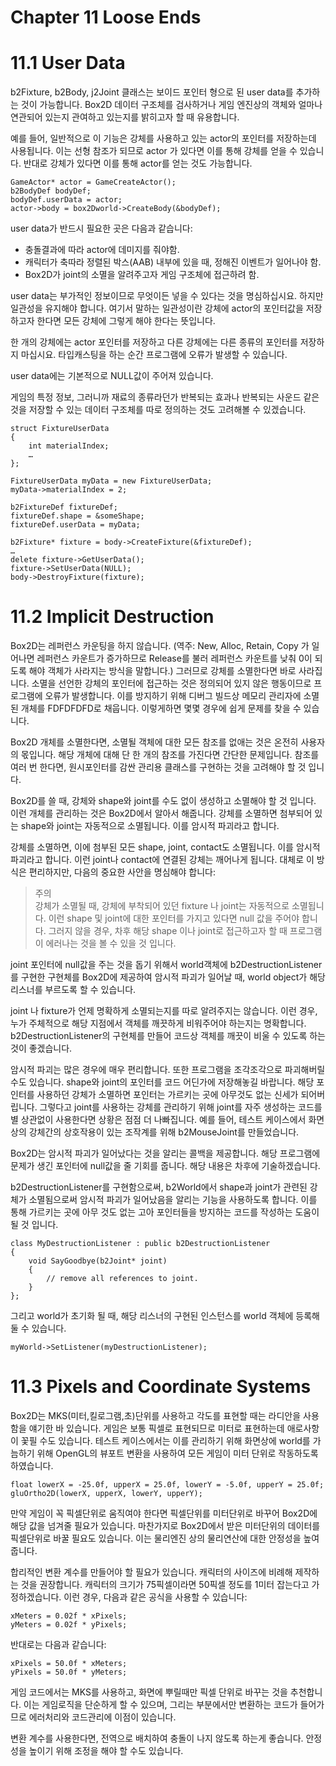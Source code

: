 # Chapter 11 Loose Ends

# 11.1 User Data

b2Fixture, b2Body, j2Joint 클래스는 보이드 포인터 형으로 된 user data를 추가하는 것이 가능합니다. Box2D 데이터 구조체를 검사하거나 게임 엔진상의 객체와 얼마나 연관되어 있는지 관여하고 있는지를 밝히고자 할 때 유용합니다.

예를 들어, 일반적으로 이 기능은 강체를 사용하고 있는 actor의 포인터를 저장하는데 사용됩니다. 이는 선형 참조가 되므로 actor 가 있다면 이를 통해 강체를 얻을 수 있습니다. 반대로 강체가 있다면 이를 통해 actor를 얻는 것도 가능합니다.

	GameActor* actor = GameCreateActor();
	b2BodyDef bodyDef;
	bodyDef.userData = actor;
	actor->body = box2Dworld->CreateBody(&bodyDef);
	
user data가 반드시 필요한 곳은 다음과 같습니다:

* 충돌결과에 따라 actor에 데미지를 줘야함.
* 캐릭터가 축따라 정렬된 박스(AAB) 내부에 있을 때, 정해진 이벤트가 일어나야 함.
* Box2D가 joint의 소멸을 알려주고자 게임 구조체에 접근하려 함.

user data는 부가적인 정보이므로 무엇이든 넣을 수 있다는 것을 명심하십시요. 하지만 일관성을 유지해야 합니다. 여기서 말하는 일관성이란 강체에 actor의 포인터값을 저장하고자 한다면 모든 강체에 그렇게 해야 한다는 뜻입니다.

한 개의 강체에는 actor 포인터를 저장하고 다른 강체에는 다른 종류의 포인터를 저장하지 마십시요. 타입캐스팅을 하는 순간 프로그램에 오류가 발생할 수 있습니다.

user data에는 기본적으로 NULL값이 주어져 있습니다.

게임의 특정 정보, 그러니까 재료의 종류라던가 반복되는 효과나 반복되는 사운드 같은 것을 저장할 수 있는 데이터 구조체를 따로 정의하는 것도 고려해볼 수 있겠습니다.

	struct FixtureUserData
	{
		int materialIndex;
		…
	};

	FixtureUserData myData = new FixtureUserData;
	myData->materialIndex = 2;

	b2FixtureDef fixtureDef;
	fixtureDef.shape = &someShape;
	fixtureDef.userData = myData;

	b2Fixture* fixture = body->CreateFixture(&fixtureDef);
	…
	delete fixture->GetUserData();
	fixture->SetUserData(NULL);
	body->DestroyFixture(fixture);

# 11.2 Implicit Destruction

Box2D는 레퍼런스 카운팅을 하지 않습니다. (역주: New, Alloc, Retain, Copy 가 일어나면 레퍼런스 카운트가 증가하므로 Release를 불러 레퍼런스 카운트를 낮춰 0이 되도록 해야 객체가 사라지는 방식을 말합니다.) 그러므로 강체를 소멸한다면 바로 사라집니다. 소멸을 선언한 강체의 포인터에 접근하는 것은 정의되어 있지 않은 행동이므로 프로그램에 오류가 발생합니다. 이를 방지하기 위해 디버그 빌드상 메모리 관리자에 소멸된 개체를 FDFDFDFD로 채웁니다. 이렇게하면 몇몇 경우에 쉽게 문제를 찾을 수 있습니다. 

Box2D 개체를 소멸한다면, 소멸될 객체에 대한 모든 참조를 없애는 것은 온전히 사용자의 몫입니다. 해당 개체에 대해 단 한 개의 참조를 가진다면 간단한 문제입니다. 참조를 여러 번 한다면, 원시포인터를 감싼 관리용 클래스를 구현하는 것을 고려해야 할 것 입니다.

Box2D를 쓸 때, 강체와 shape와 joint를 수도 없이 생성하고 소멸해야 할 것 입니다. 이런 개체를 관리하는 것은 Box2D에서 알아서 해줍니다. 강체를 소멸하면 첨부되어 있는 shape와 joint는 자동적으로 소멸됩니다. 이를 암시적 파괴라고 합니다.

강체를 소멸하면, 이에 첨부된 모든 shape, joint, contact도 소멸됩니다. 이를 암시적 파괴라고 합니다. 이런 joint나 contact에 연결된 강체는 깨어나게 됩니다. 대체로 이 방식은 편리하지만, 다음의 중요한 사안을 명심해야 합니다:

> 주의 <br>
> 강체가 소멸될 때, 강체에 부착되어 있던 fixture 나 joint는 자동적으로 소멸됩니다. 이런 shape 및 joint에 대한 포인터를 가지고 있다면 null 값을 주어야 합니다. 그러지 않을 경우, 차후 해당 shape 이나 joint로 접근하고자 할 때 프로그램이 에러나는 것을 볼 수 있을 것 입니다.

joint 포인터에 null값을 주는 것을 돕기 위해서 world객체에 b2DestructionListener를 구현한 구현체를 Box2D에 제공하여 암시적 파괴가 일어날 때, world object가 해당 리스너를 부르도록 할 수 있습니다.

joint 나 fixture가 언제 명확하게 소멸되는지를 따로 알려주지는 않습니다. 이런 경우, 누가 주체적으로 해당 지점에서 객체를 깨끗하게 비워주어야 하는지는 명확합니다. b2DestructionListener의 구현체를 만들어 코드상 객체를 깨끗이 비울 수 있도록 하는 것이 좋겠습니다.
 
암시적 파괴는 많은 경우에 매우 편리합니다. 또한 프로그램을 조각조각으로 파괴해버릴 수도 있습니다. shape와 joint의 포인터를 코드 어딘가에 저장해놓길 바랍니다. 해당 포인터를 사용하던 강체가 소멸하면 포인터는 가르키는 곳에 아무것도 없는 신세가 되어버립니다. 그렇다고 joint를 사용하는 강체를 관리하기 위해 joint를 자주 생성하는 코드를 별 상관없이 사용한다면 상황은 점점 더 나빠집니다. 예를 들어, 테스트 케이스에서 화면상의 강체간의 상호작용이 있는 조작계를 위해 b2MouseJoint를 만들었습니다.

Box2D는 암시적 파괴가 일어났다는 것을 알리는 콜백을 제공합니다. 해당 프로그램에 문제가 생긴 포인터에 null값을 줄 기회를 줍니다. 해당 내용은 차후에 기술하겠습니다.

b2DestructionListener를 구현함으로써, b2World에서 shape과 joint가 관련된 강체가 소멸됨으로써 암시적 파괴가 일어났음을 알리는 기능을 사용하도록 합니다. 이를 통해 가르키는 곳에 아무 것도 없는 고아 포인터들을 방지하는 코드를 작성하는 도움이 될 것 입니다.

	class MyDestructionListener : public b2DestructionListener
	{
    	void SayGoodbye(b2Joint* joint)
    	{
        	// remove all references to joint.
    	}
	};

그리고 world가 초기화 될 때, 해당 리스너의 구현된 인스턴스를 world 객체에 등록해 둘 수 있습니다.

	myWorld->SetListener(myDestructionListener);

# 11.3 Pixels and Coordinate Systems

Box2D는 MKS(미터,킬로그램,초)단위를 사용하고 각도를 표현할 때는 라디안을 사용함을 얘기한 바 있습니다. 게임은 보통 픽셀로 표현되므로 미터로 표현하는데 애로사항이 꽃필 수도 있습니다. 테스트 케이스에서는 이를 관리하기 위해 화면상에 world를 가늠하기 위해 OpenGL의 뷰포트 변환을 사용하여 모든 게임이 미터 단위로 작동하도록 하였습니다.

	float lowerX = -25.0f, upperX = 25.0f, lowerY = -5.0f, upperY = 25.0f;
	gluOrtho2D(lowerX, upperX, lowerY, upperY);

만약 게임이 꼭 픽셀단위로 움직여야 한다면 픽셀단위를 미터단위로 바꾸어 Box2D에 해당 값을 넘겨줄 필요가 있습니다. 마찬가지로 Box2D에서 받은 미터단위의 데이터를 픽셀단위로 바꿀 필요도 있습니다. 이는 물리엔진 상의 물리연산에 대한 안정성을 높여줍니다.

합리적인 변환 계수를 만들어야 할 필요가 있습니다. 캐릭터의 사이즈에 비례해 제작하는 것을 권장합니다. 캐릭터의 크기가 75픽셀이라면 50픽셀 정도를 1미터 잡는다고 가정하겠습니다. 이런 경우, 다음과 같은 공식을 사용할 수 있습니다:

	xMeters = 0.02f * xPixels;
	yMeters = 0.02f * yPixels;

반대로는 다음과 같습니다:

	xPixels = 50.0f * xMeters;
	yPixels = 50.0f * yMeters;

게임 코드에서는 MKS를 사용하고, 화면에 뿌릴때만 픽셀 단위로 바꾸는 것을 추천합니다. 이는 게임로직을 단순하게 할 수 있으며, 그리는 부분에서만 변환하는 코드가 들어가므로 에러처리와 코드관리에 이점이 있습니다.

변환 계수를 사용한다면, 전역으로 배치하여 충돌이 나지 않도록 하는게 좋습니다. 안정성을 높이기 위해 조정을 해야 할 수도 있습니다.